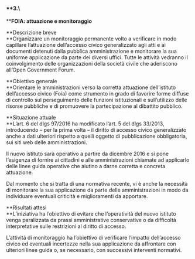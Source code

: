 #### **3.\
****FOIA: attuazione e monitoraggio**

**Descrizione breve\
**Organizzare un monitoraggio permanente volto a verificare in modo
capillare l’attuazione dell’accesso civico generalizzato agli atti e ai
documenti detenuti dalla pubblica amministrazione e monitorare la sua
uniforme applicazione da parte dei diversi uffici. Tutte le attività
vedranno il coinvolgimento delle organizzazioni della società civile che
aderiscono all’Open Government Forum.

**Obiettivo generale\
**Orientare le amministrazioni verso la corretta attuazione
dell’istituto dell’accesso civico (Foia) come strumento in grado di
favorire forme diffuse di controllo sul perseguimento delle funzioni
istituzionali e sull’utilizzo delle risorse pubbliche e di promuovere la
partecipazione al dibattito pubblico.

**Situazione attuale\
**L’art. 6 del dlgs 97/2016 ha modificato l’art. 5 del dlgs 33/2013,
introducendo – per la prima volta – il diritto di accesso civico
generalizzato anche a dati ulteriori rispetto a quelli oggetto di
pubblicazione obbligatoria, sui siti web delle amministrazioni.

Il nuovo istituto sarà operativo a partire da dicembre 2016 e si pone
l’esigenza di fornire ai cittadini e alle amministrazioni chiamate ad
applicarlo delle linee guida operative che aiutino a darne corretta e
concreta attuazione.

Dal momento che si tratta di una normativa recente, vi è anche la
necessità di monitorare la sua applicazione da parte delle
amministrazioni in modo da individuare eventuali criticità e
miglioramenti da apportare.

**Risultati attesi\
**L’iniziativa ha l’obiettivo di evitare che l’operatività del nuovo
istituto venga paralizzata da prassi amministrative conservative o da
difficoltà interpretative sulle restrizioni al diritto di accesso.

L’attività di monitoraggio ha l’obiettivo di verificare l’impatto
dell’accesso civico ed eventuali incertezze nella sua applicazione da
affrontare con ulteriori linee guida o, se necessario, con successivi
interventi normativi.


